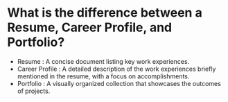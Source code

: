 # What is the difference between a Resume, Career Profile, and Portfolio?
* Resume : A concise document listing key work experiences.
* Career Profile : A detailed description of the work experiences briefly mentioned in the resume, with a focus on accomplishments.
* Portfolio : A visually organized collection that showcases the outcomes of projects.
